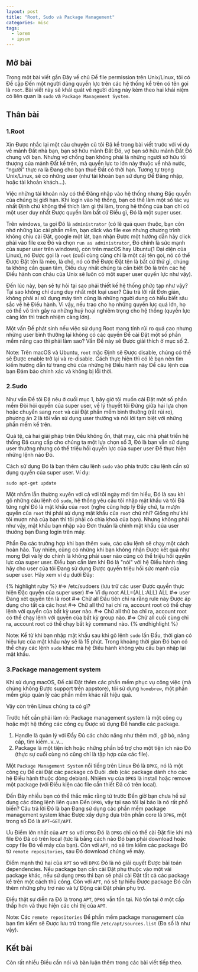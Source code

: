 ```yaml
---
layout: post
title: "Root, Sudo và Package Management"
categories: misc
tags:
  - lorem
  - ipsum
---
```



## Mở bài

Trong một bài viết gần Đây về chủ Đề file permission trên Unix/Linux, tôi có Đề cập Đến một người dùng quyền lực trên các hệ thống kể trên có tên gọi là `root`. Bài viết này sẽ khái quát về người dùng này kèm theo hai khái niệm có liên quan là `sudo` và `Package Management System`.

## Thân bài

### 1.Root

Xin Được nhắc lại một câu chuyện cũ tôi Đã kể trong bài viết trước với ví dụ về mảnh Đất nhà bạn, bạn sở hữu mảnh Đất Đó, vợ bạn sở hữu mảnh Đất Đó chung với bạn. Nhưng vợ chồng bạn không phải là những người sở hữu tối thượng của mảnh Đất kể trên, mà quyền lực to lớn này thuộc về nhà nước, “người” thực ra là Đang cho bạn thuê Đất có thời hạn. Tương tự trọng Unix/Linux, sẽ có những user (như tài khoản bạn sử dụng Để Đăng nhập, hoặc tài khoản khách…). 

Việc những tài khoản này có thể Đăng nhập vào hệ thống nhưng Đặc quyền của chúng bị giới hạn. Khi login vào hệ thống, bạn có thể làm một số tác vụ nhất Định chứ không thể thích làm gì thì làm, trong hệ thống của bạn chỉ có một user duy nhất Được quyền làm bất cứ Điều gì, Đó là một super user. 

Trên windows, ta gọi Đó là `administrator` (có lẽ quá quen thuộc, bạn còn nhớ những lúc cài phần mềm, bạn click vào file exe nhưng chương trình không chịu cài Đặt, google một lát, bạn nhận Được một hướng dẫn hãy click phải vào file exe Đó và chọn `run as administrator`, Đó chính là sức mạnh của super user trên windows), còn trên macOS hay Ubuntu(1 Đại diện của Linux), nó Được gọi là `root` (cuối cùng cũng chỉ là một cái tên gọi, nó có thể Được Đặt tên là mèo, là chó, nó có thể Được Đặt tên là bất cứ thứ gì, chúng ta không cần quan tâm, Điều duy nhất chúng ta cần biết Đó là trên các hệ Điều hành con cháu của Unix sẽ luôn có một super user quyền lực như vậy).

Đến lúc này, bạn sẽ tự hỏi tại sao phải thiết kế hệ thống phức tạp như vậy? Tại sao không chỉ dung duy nhất một loại user? 
Câu trả lời rất Đơn giản, không phải ai sử dụng máy tính cũng là những người dung có hiểu biết sâu sắc về hệ Điều hành. Vì vậy, nếu trao cho họ những quyền lực quá lớn, họ có thể vô tình gây ra những huỷ hoại nghiêm trọng cho hệ thống (quyền lực càng lớn thì trách nhiệm càng lớn).

Một vấn Đề phát sinh nếu việc sử dụng Root mang tính rủi ro quá cao nhưng những user bình thường lại không có các quyền Để cài Đặt một số phần mềm nâng cao thì phải làm sao? Vấn Đề này sẽ Được giải thích ở mục số 2.

Note: Trên macOS và Ubuntu, `root` mặc Định sẽ Được disable, chúng có thể sẽ Được enable trở lại và re-disable. Cách thực hiện thì có lẽ bạn nên tìm kiếm hướng dẫn từ trang chủ của những hệ Điều hành này Để câu lệnh của bạn Đảm bảo chính xác và không bị lỗi thời.

### 2.Sudo

Như vấn Đề tôi Đã nêu ở cuối mục 1, bây giờ tôi muốn cài Đặt một số phần mềm Đòi hỏi quyền của super user, về lý thuyết tôi Đứng giữa hai lựa chọn hoặc chuyển sang `root` và cài Đặt phần mềm bình thường (rất rủi ro), phương án 2 là tôi vẫn sử dụng user thường và nói lời tạm biệt với những phần mềm kể trên. 

Quá tệ, cả hai giải pháp trên Đều không ổn, thật may, các nhà phát triển hệ thống Đã cung cấp cho chúng ta một lựa chọn số 3, Đó là bạn vẫn sử dụng user thường nhưng có thể triệu hồi quyền lực của super user Để thực hiện những lệnh nào Đó.

Cách sử dụng Đó là bạn thêm câu lệnh `sudo` vào phía trước câu lệnh cần sử dụng quyền của super user. Ví dụ:

`sudo apt-get update`

Một nhầm lẫn thường xuyên với cả với tôi ngày mới tìm hiểu, Đó là sau khi gõ những câu lệnh có `sudo`, hệ thống yêu cầu tôi nhập mật khẩu và tôi Đã từng nghĩ Đó là mật khẩu của `root` (nghe cũng hợp lý Đấy chứ, ta mượn quyền của `root` thì phải sử dụng mật khẩu của `root` chứ nhỉ? Giống như khi tôi mượn nhà của bạn thì tôi phải có chìa khoá của bạn). Nhưng không phải như vậy, mật khẩu bạn nhập vào Đơn thuần là chính mật khẩu của user thường bạn Đang login trên máy.

Phần Đa các trường hợp khi bạn thêm `sudo`, các câu lệnh sẽ chạy một cách hoàn hảo. Tuy nhiên, cũng có những khi bạn không nhận Được kết quả như mong Đợi và lý do chính là không phải user nào cũng có thể triệu hồi quyền lực của super user. Điều bạn cần làm khi Đó là "nói" với hệ Điều hành rằng hãy cho user của tôi Đang sử dụng Được quyền triệu hồi sức mạnh của super user. Hãy xem ví dụ dưới Đây:

{% highlight ruby %}
#=> /etc/sudoers (lưu trữ các user Được quyền thực hiện Đặc quyền của super user)
#=> Ví dụ
root ALL=(ALL:ALL) ALL
#=> user Đang xét quyền tên là root
#=> Chữ all Đầu tiên chỉ ra rằng rule này Được áp dụng cho tất cả các host
#=> Chữ all thứ hai chỉ ra, account root có thể chạy lệnh với quyền của bất kỳ user nào.
#=> Chữ all thứ ba chỉ ra, account root có thể chạy lệnh với quyền của bất kỳ group nào.
#=> Chữ all cuối cùng chỉ ra, account root có thể chạy bất kỳ command nào.
{% endhighlight %}

Note: Kể từ khi bạn nhập mật khẩu sau khi gõ lệnh `sudo` lần Đầu, thời gian có hiệu lực của mật khẩu này sẽ là 15 phút. Trong khoảng thời gian Đó bạn có thể chạy các lệnh `sudo` khác mà hệ Điều hành không yêu cầu bạn nhập lại mật khẩu.


### 3.Package management system

Khi sử dụng macOS, Để cài Đặt thêm các phần mềm phục vụ công việc (mà chúng không Được support trên appstore), tôi sử dụng `homebrew`, một phần mềm giúp quản lý các phần mềm khác rất hiệu quả.

Vậy còn trên Linux chúng ta có gì?

Trước hết cần phải làm rõ: Package management system là một công cụ hoặc một hệ thống các công cụ Được sử dụng Để handle các package.
1.	Handle là quản lý với Đầy Đủ các chức năng như thêm mới, gỡ bỏ, nâng cấp, tìm kiếm..v..v… 
2.	Package là một tiện ích hoặc những phần bổ trợ cho một tiện ích nào Đó (thực sự cuối cùng nó cũng chỉ là tập hợp của các file).

Một `Package Management System` nổi tiếng trên Linux Đó là `DPKG`, nó là một công cụ Để cài Đặt các package có Đuôi .deb (các package dành cho các hệ Điều hành thuộc dòng debian).
Nhiệm vụ của `DPKG` là install hoặc remove một package (với Điều kiện các file cần thiết Đã có trên local).

Đến Đây nhiều bạn có thể thắc mắc rằng từ trước Đến giờ bạn chưa hề sử dụng các dòng lệnh liên quan Đến `DPKG`, vậy tại sao tôi lại bảo là nó rất phổ biến? Câu trả lời Đó là bạn Đang sử dụng các phần mềm package management system khác Được xây dựng dựa trên phần core là `DPKG`, một trong số Đó là `APT–GET/APT`.

Ưu Điểm lớn nhất của `APT` so với `DPKG` Đó là `DPKG` chỉ có thể cài Đặt file khi mà file Đó Đã có trên local (tức là bằng cách nào Đó bạn phải download hoặc copy file Đó về máy của bạn). Còn với `APT`, nó sẽ tìm kiếm các package Đó từ `remote repositories`, sau Đó download chúng về máy. 

Điểm mạnh thứ hai của `APT` so với `DPKG` Đó là nó giải quyết Được bài toán dependencies. Nếu package bạn cần cài Đặt phụ thuộc vào một vài package khác, nếu sử dụng `DPKG` thì bạn sẽ phải cài Đặt tất cả các package kể trên một cách thủ công.
Còn với `APT`, nó sẽ tự hiểu Được package Đó cần thêm những phụ trợ nào và tự Động cài Đặt phần phụ trợ.

Điều thật sự diễn ra Đó là trong `APT`, `DPKG` vẫn tồn tại. Nó tồn tại ở một cấp thấp hơn và thực hiện các chỉ thị của `APT`.

Note: Các `remote repositories` Để phần mềm package management của bạn tìm kiếm sẽ Được lưu trữ trong file `/etc/apt/sources.list` (Đa số là như vậy).

## Kết bài

Còn rất nhiều Điều cần nói và bàn luận thêm trong các bài viết tiếp theo.
